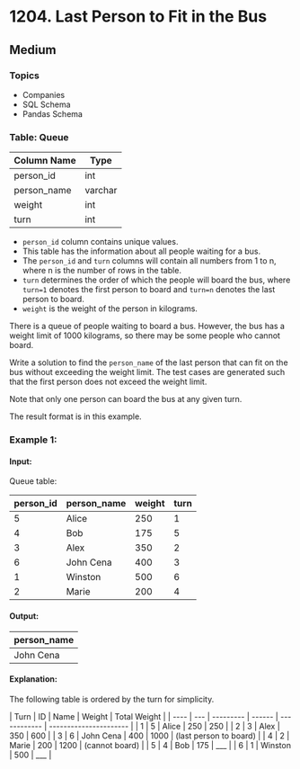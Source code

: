 # 1204. Last Person to Fit in the Bus

## Medium

### Topics

- Companies
- SQL Schema
- Pandas Schema

### Table: Queue

| Column Name | Type    |
| ----------- | ------- |
| person_id   | int     |
| person_name | varchar |
| weight      | int     |
| turn        | int     |

- `person_id` column contains unique values.
- This table has the information about all people waiting for a bus.
- The `person_id` and `turn` columns will contain all numbers from 1 to n, where n is the number of rows in the table.
- `turn` determines the order of which the people will board the bus, where `turn=1` denotes the first person to board and `turn=n` denotes the last person to board.
- `weight` is the weight of the person in kilograms.

There is a queue of people waiting to board a bus. However, the bus has a weight limit of 1000 kilograms, so there may be some people who cannot board.

Write a solution to find the `person_name` of the last person that can fit on the bus without exceeding the weight limit. The test cases are generated such that the first person does not exceed the weight limit.

Note that only one person can board the bus at any given turn.

The result format is in this example.

### Example 1:

#### Input:

Queue table:

| person_id | person_name | weight | turn |
| --------- | ----------- | ------ | ---- |
| 5         | Alice       | 250    | 1    |
| 4         | Bob         | 175    | 5    |
| 3         | Alex        | 350    | 2    |
| 6         | John Cena   | 400    | 3    |
| 1         | Winston     | 500    | 6    |
| 2         | Marie       | 200    | 4    |

#### Output:

| person_name |
| ----------- |
| John Cena   |

#### Explanation:

The following table is ordered by the turn for simplicity.

| Turn | ID  | Name      | Weight | Total Weight |
| ---- | --- | --------- | ------ | ------------ | ---------------------- |
| 1    | 5   | Alice     | 250    | 250          |
| 2    | 3   | Alex      | 350    | 600          |
| 3    | 6   | John Cena | 400    | 1000         | (last person to board) |
| 4    | 2   | Marie     | 200    | 1200         | (cannot board)         |
| 5    | 4   | Bob       | 175    | \_\_\_       |
| 6    | 1   | Winston   | 500    | \_\_\_       |
